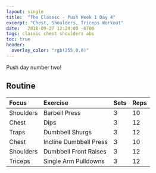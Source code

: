 ```yaml
---
layout: single
title:  "The Classic - Push Week 1 Day 4"
excerpt: "Chest, Shoulders, Triceps Workout"
date:   2018-09-27 12:24:00 -0700
tags: classic chest shoulders abs
toc: true
header:
  overlay_color: "rgb(255,0,0)"
---
```

Push day number two!

## Routine

| Focus | Exercise | Sets | Reps |
|:-|:-|:-|:-|
|Shoulders|Barbell Press|3|10|
|Chest|Dips|3|12|
|Traps|Dumbbell Shurgs|3|12|
|Chest|Incline Dumbbell Press|3|10|
|Shoulders|Dumbbell Front Raises|3|12|
|Triceps|Single Arm Pulldowns|3|12|
